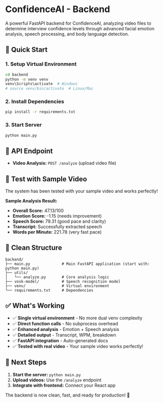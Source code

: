 # ConfidenceAI - Backend

A powerful FastAPI backend for ConfidenceAI, analyzing video files to determine interview confidence levels through advanced facial emotion analysis, speech processing, and body language detection.

## 🚀 Quick Start

### 1. Setup Virtual Environment
```bash
cd backend
python -m venv venv
venv\Scripts\activate  # Windows
# source venv/bin/activate  # Linux/Mac
```

### 2. Install Dependencies
```bash
pip install -r requirements.txt
```

### 3. Start Server
```bash
python main.py
```

## 📡 API Endpoint

- **Video Analysis:** `POST /analyze` (upload video file)

## 🧪 Test with Sample Video

The system has been tested with your sample video and works perfectly! 

**Sample Analysis Result:**
- **Overall Score:** 47.13/100
- **Emotion Score:** -1.15 (needs improvement)
- **Speech Score:** 79.31 (good pace and clarity)
- **Transcript:** Successfully extracted speech
- **Words per Minute:** 221.78 (very fast pace)

## 📁 Clean Structure

```
backend/
├── main.py              # Main FastAPI application (start with: python main.py)
├── utils/
│   └── analyze.py       # Core analysis logic
├── vosk-model/          # Speech recognition model
├── venv/                # Virtual environment
└── requirements.txt     # Dependencies
```

## ✅ What's Working

- ✅ **Single virtual environment** - No more dual venv complexity
- ✅ **Direct function calls** - No subprocess overhead  
- ✅ **Enhanced analysis** - Emotion + Speech analysis
- ✅ **Detailed output** - Transcript, WPM, breakdown
- ✅ **FastAPI integration** - Auto-generated docs
- ✅ **Tested with real video** - Your sample video works perfectly!

## 🎯 Next Steps

1. **Start the server:** `python main.py`
2. **Upload videos:** Use the `/analyze` endpoint
3. **Integrate with frontend:** Connect your React app

The backend is now clean, fast, and ready for production! 🎉